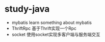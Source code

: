 # study-java
* mybatis
learn something about mybatis
* ThriftRpc
基于Thrift实现一个Rpc
* socket
使用socket实现多客户端与服务端交互
